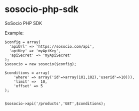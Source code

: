 sosocio-php-sdk
===============

SoSocio PHP SDK

Example:

```
$config = array(
  'apiUrl' => 'https://sosocio.com/api',
  'apiKey' => 'myApiKey',
  'apiSecret' => 'myApiSecret'
);
$sosocio = new sosocio($config);

$conditions = array(
	'where' => array('id'=>array(101,102),'userid'=>10))),
	'limit' => 	10,
	'offset' => 5
);


$sosocio->api('/products','GET',$conditions);
```
